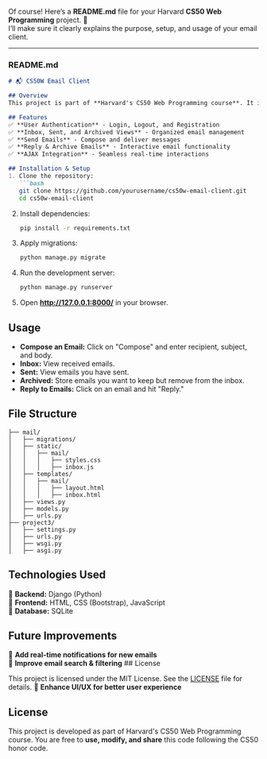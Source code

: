 Of course! Here’s a **README.md** file for your Harvard **CS50 Web Programming** project. 🎯  
I’ll make sure it clearly explains the purpose, setup, and usage of your email client.

---

### **README.md**
```markdown
# 📬 CS50W Email Client

## Overview
This project is part of **Harvard's CS50 Web Programming course**. It is a fully functional email client built using **Django**, **JavaScript**, and **Bootstrap**. Users can **send, receive, archive, and reply to emails**, just like in a typical web-based email service.

## Features
✅ **User Authentication** - Login, Logout, and Registration  
✅ **Inbox, Sent, and Archived Views** - Organized email management  
✅ **Send Emails** - Compose and deliver messages  
✅ **Reply & Archive Emails** - Interactive email functionality  
✅ **AJAX Integration** - Seamless real-time interactions  

## Installation & Setup
1. Clone the repository:
   ```bash
   git clone https://github.com/yourusername/cs50w-email-client.git
   cd cs50w-email-client
   ```
2. Install dependencies:
   ```bash
   pip install -r requirements.txt
   ```
3. Apply migrations:
   ```bash
   python manage.py migrate
   ```
4. Run the development server:
   ```bash
   python manage.py runserver
   ```
5. Open **http://127.0.0.1:8000/** in your browser.

## Usage
- **Compose an Email:** Click on "Compose" and enter recipient, subject, and body.
- **Inbox:** View received emails.
- **Sent:** View emails you have sent.
- **Archived:** Store emails you want to keep but remove from the inbox.
- **Reply to Emails:** Click on an email and hit "Reply."

## File Structure
```
├── mail/
│   ├── migrations/
│   ├── static/
│   │   ├── mail/
│   │   │   ├── styles.css
│   │   │   ├── inbox.js
│   ├── templates/
│   │   ├── mail/
│   │   │   ├── layout.html
│   │   │   ├── inbox.html
│   ├── views.py
│   ├── models.py
│   ├── urls.py
├── project3/
│   ├── settings.py
│   ├── urls.py
│   ├── wsgi.py
│   ├── asgi.py
```

## Technologies Used
🔹 **Backend:** Django (Python)  
🔹 **Frontend:** HTML, CSS (Bootstrap), JavaScript  
🔹 **Database:** SQLite  

## Future Improvements
🚀 **Add real-time notifications for new emails**  
🚀 **Improve email search & filtering**  ## License

This project is licensed under the MIT License. See the [LICENSE](./LICENSE) file for details.
🚀 **Enhance UI/UX for better user experience**  

## License
This project is developed as part of Harvard's CS50 Web Programming course. You are free to **use, modify, and share** this code following the CS50 honor code.


